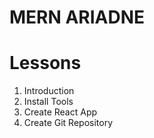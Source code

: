 # MERN ARIADNE

# Lessons

1. Introduction
2. Install Tools
3. Create React App
4. Create Git Repository
